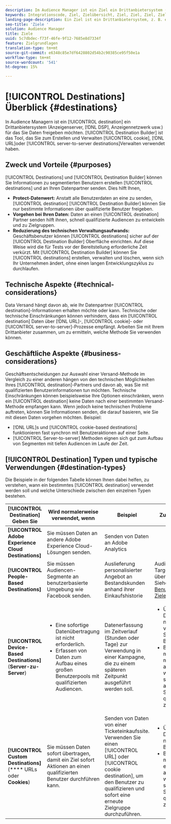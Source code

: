 ```yaml
---
description: Im Audience Manager ist ein Ziel ein Drittanbietersystem (Anzeigenserver, DSP, Werbenetzwerk usw.), für das Sie Daten freigeben möchten. Destination Builder ist das Tool, mit dem Sie Cookie-, URL- oder Server-Ziele erstellen und verwalten.
keywords: Integrationscode, Ziel, Zielübersicht, Ziel, Ziel, Ziel, Ziel, Ziel, Ziel, Ziel, Ziel, Ziel, Ziel, Ziel, Ziel
landing-page-description: Ein Ziel ist ein Drittanbietersystem, z. B. ein Adserver oder DSP, mit dem Daten geteilt werden. Verwenden Sie das Destination Builder-Tool, um Cookie-, URL- oder Server-zu-Server-Ziele zu erstellen und zu verwalten.
seo-title: 'Ziele '
solution: Audience Manager
title: Ziele
uuid: 5c7dbdec-f73f-46fe-9f12-7685e8d7334f
feature: Zielgrundlagen
translation-type: tm+mt
source-git-commit: e6348c85e7df6428802d54b2c90385ce95f50e1a
workflow-type: tm+mt
source-wordcount: '541'
ht-degree: 15%

---
```



# [!UICONTROL Destinations] Überblick {#destinations}

In Audience Managern ist ein [!UICONTROL destination] ein Drittanbietersystem (Anzeigenserver, [!DNL DSP], Anzeigennetzwerk usw.) für das Sie Daten freigeben möchten. [!UICONTROL Destination Builder] ist das Tool, das Sie zum Erstellen und Verwalten  [!UICONTROL cookie],  [!DNL URL]oder  [!UICONTROL server-to-server destinations]Verwalten verwendet haben.

## Zweck und Vorteile {#purposes}

<!-- c_destinations.xml -->

[!UICONTROL Destinations] und  [!UICONTROL Destination Builder] können Sie Informationen zu segmentierten Benutzern erstellen  [!UICONTROL destinations] und an Ihren Datenpartner senden. Dies hilft Ihnen,

* **Protect-Datenwert:** Anstatt alle Benutzerdaten an eine zu senden,  [!UICONTROL destination]  [!UICONTROL Destination Builder] können Sie nur bestimmte Informationen über qualifizierte Benutzer freigeben.
* **Vorgehen bei Ihren Daten:** Daten an einen  [!UICONTROL destination] Partner senden hilft ihnen, schnell qualifizierte Audiencen zu entwickeln und zu Zielgruppen.
* **Reduzierung des technischen Verwaltungsaufwands:** Geschäftsbenutzer können  [!UICONTROL destinations] sicher auf der  [!UICONTROL Destination Builder] Oberfläche einrichten. Auf diese Weise wird die für Tests vor der Bereitstellung erforderliche Zeit verkürzt. Mit [!UICONTROL Destination Builder] können Sie [!UICONTROL destinations] erstellen, verwalten und löschen, wenn sich Ihr Unternehmen ändert, ohne einen langen Entwicklungszyklus zu durchlaufen.

## Technische Aspekte {#technical-considerations}

<!-- destination-delivery-methods.xml -->

Data Versand hängt davon ab, wie Ihr Datenpartner [!UICONTROL destination]-Informationen erhalten möchte oder kann. Technische oder technische Einschränkungen können verhindern, dass ein [!UICONTROL destination] Daten über [!DNL URL]-, [!UICONTROL cookie]- oder [!UICONTROL server-to-server]-Prozesse empfängt. Arbeiten Sie mit Ihrem Drittanbieter zusammen, um zu ermitteln, welche Methode Sie verwenden können.

## Geschäftliche Aspekte {#business-considerations}

Geschäftsentscheidungen zur Auswahl einer Versand-Methode im Vergleich zu einer anderen hängen von den technischen Möglichkeiten Ihres [!UICONTROL destination]-Partners und davon ab, was Sie mit qualifizierten Benutzerinformationen tun möchten. Technische Einschränkungen können beispielsweise Ihre Optionen einschränken, wenn ein [!UICONTROL destination] keine Daten nach einer bestimmten Versand-Methode empfangen kann. Wenn jedoch keine technischen Probleme auftreten, können Sie Informationen senden, die darauf basieren, wie Sie mit diesen Daten vorgehen möchten. Beispiel:

* [!DNL URL]s und  [!UICONTROL cookie-based destinations] funktionieren fast synchron mit Benutzeraktionen auf einer Seite.
* [!UICONTROL Server-to-server] Methoden eignen sich gut zum Aufbau von Segmenten mit tiefen Audiencen im Laufe der Zeit.

## [!UICONTROL Destination] Typen und typische Verwendungen  {#destination-types}

Die Beispiele in der folgenden Tabelle können Ihnen dabei helfen, zu verstehen, wann ein bestimmtes [!UICONTROL destination] verwendet werden soll und welche Unterschiede zwischen den einzelnen Typen bestehen.

| [!UICONTROL Destination] Geben Sie | Wird normalerweise verwendet, wenn | Beispiel | Zu beachten |
|--- |--- |--- |--- |
| **[!UICONTROL Adobe Experience Cloud Destinations]** | Sie müssen Daten an andere Adobe Experience Cloud-Lösungen senden. | Senden von Daten an Adobe Analytics |  |
| **[!UICONTROL People-Based Destinations]** | Sie müssen Audiencen-Segmente an benutzerbasierte Umgebung wie Facebook senden. | Auslieferung personalisierter Angebot an Bestandskunden anhand ihrer Einkaufshistorie | Audiencen-Targeting erfolgt über Hash-IDs. Siehe [Benutzerbasierte Ziele](people-based-destinations-overview.md). |
| **[!UICONTROL Device-Based Destinations]** (**Server-zu-Server**) | <ul><li>Eine sofortige Datenübertragung ist nicht erforderlich.</li><li>Erfassen von Daten zum Aufbau eines großen Benutzerpools mit qualifizierten Audiencen.</li></ul> | Datenerfassung im Zeitverlauf (Stunden oder Tage) zur Verwendung in einer Kampagne, die zu einem späteren Zeitpunkt ausgeführt werden soll. | <ul><li>Überträgt Daten zu neuen und vorherigen Site-Besuchern. </li><li>Besucher müssen nicht mehr angezeigt werden, um sich für andere Segmente qualifizieren zu können.</li></ul> |
| **[!UICONTROL Custom Destinations]** (**** URLs oder  **Cookies**) | Sie müssen Daten sofort übertragen, damit ein Ziel sofort Aktionen an einen qualifizierten Benutzer durchführen kann. | Senden von Daten von einer Ticketeinkaufssite. Verwenden Sie einen [!UICONTROL URL] oder [!UICONTROL cookie destination], um den Benutzer zu qualifizieren und sofort eine erneute Zielgruppe durchzuführen. | <ul><li>Überträgt nur Daten zu neuen Besuchern. </li><li>Besucher müssen erneut angezeigt werden, um sich für das Segment qualifizieren zu können.</li></ul> |
